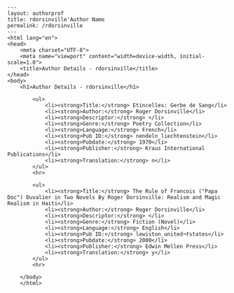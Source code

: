 
    ---
    layout: authorprof
    title: rdorsinville'Author Name 
    permalink: /rdorsinville
    ---
    <html lang="en">
    <head>
        <meta charset="UTF-8">
        <meta name="viewport" content="width=device-width, initial-scale=1.0">
        <title>Author Details - rdorsinville</title>
    </head>
    <body>
        <h1>Author Details - rdorsinville</h1>
        
            <ul>
                <li><strong>Title:</strong> Etincelles: Gerbe de Sang</li>
                <li><strong>Author:</strong> Roger Dorsinville</li>
                <li><strong>Descriptor:</strong> </li>
                <li><strong>Genre:</strong> Poetry Collection</li>
                <li><strong>Language:</strong> French</li>
                <li><strong>Pub ID:</strong> nendeln_liechtenstein</li>
                <li><strong>Pubdate:</strong> 1970</li>
                <li><strong>Publisher:</strong> Kraus International Publications</li>
                <li><strong>Translation:</strong> n</li>
            </ul>
            <hr>
            
            <ul>
                <li><strong>Title:</strong> The Rule of Francois ("Papa Doc") Duvalier in Two Novels By Roger Dorsinville: Realism and Magic Realism in Haiti</li>
                <li><strong>Author:</strong> Roger Dorsinville</li>
                <li><strong>Descriptor:</strong> </li>
                <li><strong>Genre:</strong> Fiction (Novel)</li>
                <li><strong>Language:</strong> English</li>
                <li><strong>Pub ID:</strong> lewiston_united¬†states</li>
                <li><strong>Pubdate:</strong> 2000</li>
                <li><strong>Publisher:</strong> Edwin Mellen Press</li>
                <li><strong>Translation:</strong> y</li>
            </ul>
            <hr>
            
        </body>
        </html>
        